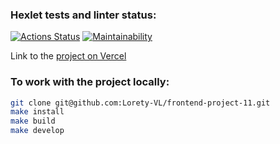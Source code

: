 ### Hexlet tests and linter status:
[![Actions Status](https://github.com/Lorety-VL/frontend-project-11/actions/workflows/hexlet-check.yml/badge.svg)](https://github.com/Lorety-VL/frontend-project-11/actions)
[![Maintainability](https://api.codeclimate.com/v1/badges/87e26f02b58f89b1c6c7/maintainability)](https://codeclimate.com/github/Lorety-VL/frontend-project-11/maintainability)

Link to the [project on Vercel](https://frontend-project-11-ten-delta.vercel.app/)

### To work with the project locally:

```sh
git clone git@github.com:Lorety-VL/frontend-project-11.git
make install
make build
make develop
```